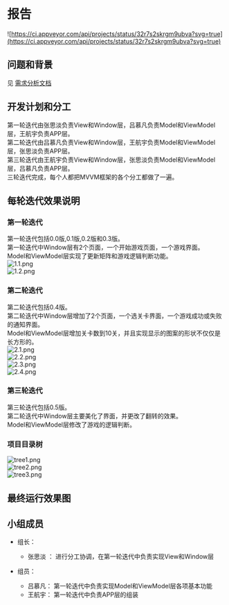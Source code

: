 # 报告
 ![https://ci.appveyor.com/api/projects/status/32r7s2skrgm9ubva?svg=true](https://ci.appveyor.com/api/projects/status/32r7s2skrgm9ubva?svg=true)  

## 问题和背景


见 [需求分析文档](https://github.com/2018YX-game/repo/blob/master/%E9%9C%80%E6%B1%82%E5%88%86%E6%9E%90/%E9%9C%80%E6%B1%82%E5%88%86%E6%9E%90.md)  


## 开发计划和分工

第一轮迭代由张思淡负责View和Window层，吕慕凡负责Model和ViewModel层，王航宇负责APP层。  
第二轮迭代由吕慕凡负责View和Window层，王航宇负责Model和ViewModel层，张思淡负责APP层。  
第三轮迭代由王航宇负责View和Window层，张思淡负责Model和ViewModel层，吕慕凡负责APP层。  
三轮迭代完成，每个人都把MVVM框架的各个分工都做了一遍。  

## 每轮迭代效果说明
### 第一轮迭代
第一轮迭代包括0.0版,0.1版,0.2版和0.3版。  
第一轮迭代中Window层有2个页面，一个开始游戏页面，一个游戏界面。  
Model和ViewModel层实现了更新矩阵和游戏逻辑判断功能。  
![1.1.png](image_storage/1.1.png)  
![1.2.png](image_storage/1.2.png)  
### 第二轮迭代
第二轮迭代包括0.4版。  
第二轮迭代中Window层增加了2个页面，一个选关卡界面，一个游戏成功或失败的通知界面。  
Model和ViewModel层增加关卡数到10关，并且实现显示的图案的形状不仅仅是长方形的。       
![2.1.png](image_storage/2.1.png)    
![2.2.png](image_storage/2.2.png)    
![2.3.png](image_storage/2.3.png)   
![2.4.png](image_storage/2.4.png)    
### 第三轮迭代
第三轮迭代包括0.5版。  
第二轮迭代中Window层主要美化了界面，并更改了翻转的效果。  
Model和ViewModel层修改了游戏的逻辑判断。  

### 项目目录树
![tree1.png](image_storage/tree1.png)   
![tree2.png](image_storage/tree2.png)   
![tree3.png](image_storage/tree3.png)   
## 最终运行效果图

## 小组成员
- 组长： 
  - 张思淡 ： 进行分工协调，在第一轮迭代中负责实现View和Window层

- 组员：
  - 吕慕凡： 第一轮迭代中负责实现Model和ViewModel层各项基本功能
  - 王航宇： 第一轮迭代中负责APP层的组装


